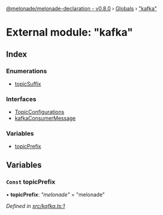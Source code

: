 [@melonade/melonade-declaration - v0.8.0](../README.md) › [Globals](../globals.md) › ["kafka"](_kafka_.md)

# External module: "kafka"

## Index

### Enumerations

* [topicSuffix](../enums/_kafka_.topicsuffix.md)

### Interfaces

* [TopicConfigurations](../interfaces/_kafka_.topicconfigurations.md)
* [kafkaConsumerMessage](../interfaces/_kafka_.kafkaconsumermessage.md)

### Variables

* [topicPrefix](_kafka_.md#const-topicprefix)

## Variables

### `Const` topicPrefix

• **topicPrefix**: *"melonade"* = "melonade"

*Defined in [src/kafka.ts:1](https://github.com/devit-tel/melonade-declaration/blob/26b2f11/src/kafka.ts#L1)*
